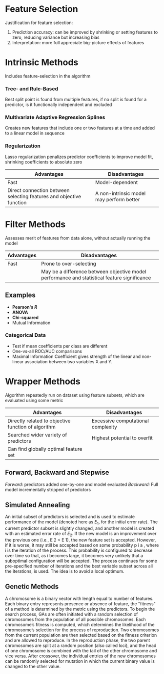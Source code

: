 # Feature Selection  
Justification for feature selection:
1. Prediction accuracy: can be improved by shrinking or setting features to zero, reducing variance but increasing bias
2. Interpretation: more full appreciate big-picture effects of features 
   
# Intrinsic Methods
Includes feature-selection in the algorithm

### Tree- and Rule-Based  
Best split point is found from multiple features, if no split is found for a predictor, is it functionally independent and excluded 

### Multivariate Adaptive Regression Splines  
Creates new features that include one or two features at a time and added to a linear model in sequence  

### Regularization  
Lasso regularization penalizes predictor coefficients to improve model fit, shrinking coefficients to absolute zero 
 
| Advantages | Disadvantages |  
| --- | --- |
| Fast | Model-dependent |
| Direct connection between selecting features and objective function | A non-intrinsic model may perform better |  

# Filter Methods
Assesses merit of features from data alone, without actually running the model  

| Advantages | Disadvantages |  
| --- | --- |  
| Fast | Prone to over-selecting |  
| | May be a difference between objective model performance and statistical feature significance |  

## Examples  
- **Pearson's $R$** 
- **ANOVA**  
- **Chi-squared**  
- Mutual Information  

### Categorical Data  
- Test if mean coefficients per class are different 
- One-vs-all ROC/AUC comparisons
- Maximal Information Coefficient gives strength of the linear and non-linear association between two variables X and Y.

# Wrapper Methods
Algorithm repeatedly run on dataset using feature subsets, which are evaluated using some metric 

| Advantages | Disadvantages |  
| --- | --- |  
| Directly related to objective function of algorithm | Excessive computational complexity |  
| Searched wider variety of predictors |  Highest potential to overfit|  
| Can find globally optimal feature set |  |


## Forward, Backward and Stepwise  
*Forward:* predictors added one-by-one and model evaluated 
*Backward:* Full model incrementally stripped of predictors

## Simulated Annealing
An initial subset of predictors is selected and is used to estimate performance of the model (denoted here as $E_1$, for the initial error rate). The current predictor subset is slightly changed, and another model is created with an estimated error rate of $E_2$. If the new model is an improvement over the previous one (i.e., E 2 < E 1), the new feature set is accepted. However, if it is worse, it may still be accepted based on some probability p i a , where i is the iteration of the process. This probability is configured to decrease over time so that, as i becomes large, it becomes very unlikely that a suboptimal configuration will be accepted. The process continues for some pre-specified number of iterations and the best variable subset across all the iterations, is used. The idea is to avoid a local optimum.


## Genetic Methods  
A chromosome is a binary vector with length equal to number of features. Each binary entry represents presence or absence of feature, the "fitness" of a method is determined by the metric using the predictors. To begin the search process, GAs are often initiated with a random selection of chromosomes from the population of all possible chromosomes. Each chromosome’s fitness is computed, which determines the likelihood of the chromosome’s selection for the process of reproduction. Two chromosomes from the current population are then selected based on the fitness criterion and are allowed to reproduce. In the reproduction phase, the two parent chromosomes are split at a random position (also called loci), and the head of one chromosome is combined with the tail of the other chromosome and vice versa. After crossover, the individual entries of the new chromosomes can be randomly selected for mutation in which the current binary value is changed to the other value.


